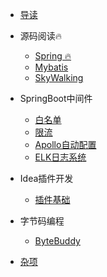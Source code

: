 * [导读](md/guide/README.md)
  
* 源码阅读🔥
    * [Spring 🔥](md/source_code/spring/前期准备/前期准备)
    * [Mybatis](md/completing/README.md)
    * [SkyWalking](md/completing/README.md)
  
* SpringBoot中间件
    * [白名单](md/completing/README.md)
    * [限流](md/completing/README.md)
    * [Apollo自动配置](md/completing/README.md)
    * [ELK日志系统](md/completing/README.md)

* Idea插件开发
    * [插件基础](md/completing/README.md)

* 字节码编程
    * [ByteBuddy](md/completing/README.md)

* [杂项](md/out_of_order/_sidebar.md)